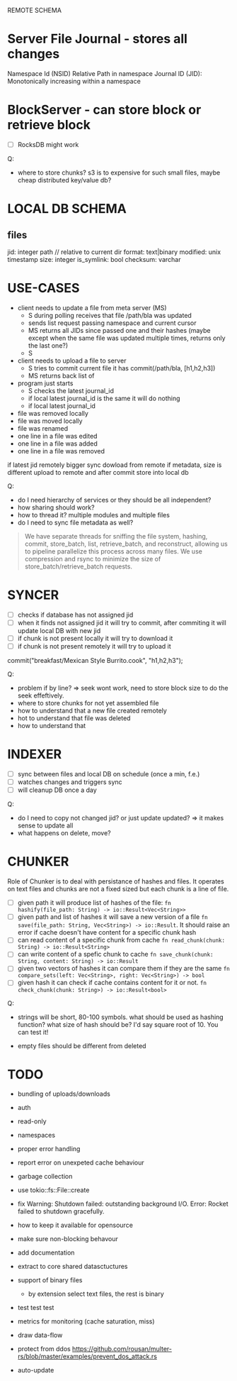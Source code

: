 
REMOTE SCHEMA

Server File Journal - stores all changes 
===================
Namespace Id (NSID)
Relative Path in namespace
Journal ID (JID): Monotonically increasing within a namespace


BlockServer - can store block or retrieve block
===========
- [ ] RocksDB might work

Q:
- where to store chunks? s3 is to expensive for such small files, maybe cheap distributed key/value db?




LOCAL DB SCHEMA
===============

files
-----
jid: integer
path // relative to current dir
format: text|binary
modified: unix timestamp
size: integer
is_symlink: bool
checksum: varchar


USE-CASES
=========
- client needs to update a file from meta server (MS)
    - S during polling receives that file /path/bla was updated
    - sends list request passing namespace and current cursor
    - MS returns all JIDs since passed one and their hashes (maybe except when the same file was updated multiple times, returns only the last one?)
    - S 
- client needs to upload a file to server
    - S tries to commit current file it has commit(/path/bla, [h1,h2,h3])
    - MS returns back list of 
- program just starts
    - S checks the latest journal_id
    - if local latest journal_id is the same it will do nothing
    - if local latest journal_id
- file was removed locally
- file was moved locally
- file was renamed
- one line in a file was edited
- one line in a file was added
- one line in a file was removed


if latest jid remotely bigger sync dowload from remote
if metadata, size is different upload to remote and after commit store into local db


Q:
- do I need hierarchy of services or they should be all independent?
- how sharing should work?
- how to thread it? multiple modules and multiple files
- do I need to sync file metadata as well?


> We have separate threads for sniffing the file system, hashing, commit, store_batch, list, retrieve_batch, and reconstruct, allowing us to pipeline parallelize this process across many files. We use compression and rsync to minimize the size of store_batch/retrieve_batch requests.


SYNCER
======
- [ ] checks if database has not assigned jid
- [ ] when it finds not assigned jid it will try to commit, after commiting it will update local DB with new jid
- [ ] if chunk is not present locally it will try to download it
- [ ] if chunk is not present remotely it will try to upload it

commit("breakfast/Mexican Style Burrito.cook", "h1,h2,h3");

Q:
- problem if by line? => seek wont work, need to store block size to do the seek effeftively.
- where to store chunks for not yet assembled file
- how to understand that a new file created remotely
- hot to understand that file was deleted
- how to understand that


INDEXER
=======
- [ ] sync between files and local DB on schedule (once a min, f.e.)
- [ ] watches changes and triggers sync
- [ ] will cleanup DB once a day

Q:
- do I need to copy not changed jid? or just update updated? => it makes sense to update all
- what happens on delete, move?


CHUNKER
=======

Role of Chunker is to deal with persistance of hashes and files. It operates on text files and chunks are not a fixed sized but each chunk is a line of file.

- [ ] given path it will produce list of hashes of the file: `fn hashify(file_path: String) -> io::Result<Vec<String>>`
- [ ] given path and list of hashes it will save a new version of a file `fn save(file_path: String, Vec<String>) -> io::Result`. It should raise an error if cache doesn't have content for a specific chunk hash
- [ ] can read content of a specific chunk from cache  `fn read_chunk(chunk: String) -> io::Result<String>`
- [ ] can write content of a spefic chunk to cache  `fn save_chunk(chunk: String, content: String) -> io::Result`
- [ ] given two vectors of hashes it can compare them if they are the same  `fn compare_sets(left: Vec<String>, right: Vec<String>) -> bool`
- [ ] given hash it can check if cache contains content for it or not.  `fn check_chunk(chunk: String>) -> io::Result<bool>`

Q:
- strings will be short, 80-100 symbols. what should be used as hashing function? what size of hash should be? I'd say square root of 10. You can test it!

- empty files should be different from deleted



TODO
====
- bundling of uploads/downloads
- auth
- read-only
- namespaces
- proper error handling
- report error on unexpeted cache behaviour
- garbage collection
- use tokio::fs::File::create
- fix Warning: Shutdown failed: outstanding background I/O. Error: Rocket failed to shutdown gracefully.
- how to keep it available for opensource

- make sure non-blocking behavour
- add documentation
- extract to core shared datasctuctures
- support of binary files
    - by extension select text files, the rest is binary
- test test test
- metrics for monitoring (cache saturation, miss)
- draw data-flow
- protect from ddos https://github.com/rousan/multer-rs/blob/master/examples/prevent_dos_attack.rs
- auto-update
